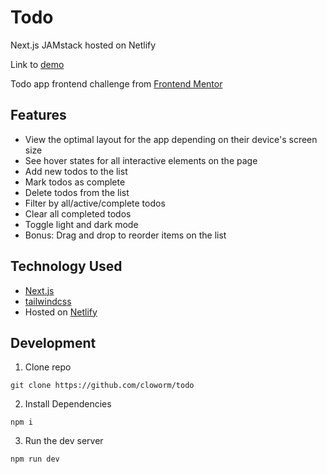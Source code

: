 # Todo

Next.js JAMstack hosted on Netlify

Link to [demo](https://cloworm-todo.netlify.app/)

Todo app frontend challenge from [Frontend Mentor](https://www.frontendmentor.io/)

## Features
* View the optimal layout for the app depending on their device's screen size
* See hover states for all interactive elements on the page
* Add new todos to the list
* Mark todos as complete
* Delete todos from the list
* Filter by all/active/complete todos
* Clear all completed todos
* Toggle light and dark mode
* Bonus: Drag and drop to reorder items on the list

## Technology Used

* [Next.js](https://nextjs.org/)
* [tailwindcss](tailwindcss)
* Hosted on [Netlify](http://netlify.com/)

## Development

  1. Clone repo

```
git clone https://github.com/cloworm/todo
```

2. Install Dependencies

```
npm i
```

3. Run the dev server

```
npm run dev
```
